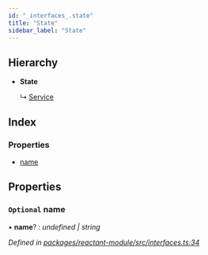 ```yaml
---
id: "_interfaces_.state"
title: "State"
sidebar_label: "State"
---
```


## Hierarchy

* **State**

  ↳ [Service](_interfaces_.service.md)

## Index

### Properties

* [name](_interfaces_.state.md#optional-name)

## Properties

### `Optional` name

• **name**? : *undefined | string*

*Defined in [packages/reactant-module/src/interfaces.ts:34](https://github.com/unadlib/reactant/blob/5d0567b/packages/reactant-module/src/interfaces.ts#L34)*
